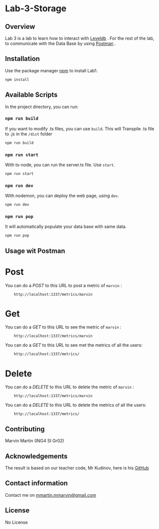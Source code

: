# Lab-3-Storage


## Overview

Lab 3 is a lab to learn how to interact with [Leveldb](https://github.com/google/leveldb) .
For the rest of the lab, to communicate with the Data Base by using [Postman](https://www.getpostman.com/) .


## Installation

Use the package manager [npm](https://www.npmjs.com/get-npm) to install Lab1.

```bash
npm install
```

## Available Scripts

In the project directory, you can run:

### `npm run build`

If you want to modify .ts files, you can use `build`.
This will Transpile .ts file to .js in the `/dist` folder

```bash
npm run build
```

### `npm run start`

With ts-node, you can run the server.ts file. Use `start`.

```bash
npm run start
```

### `npm run dev`

With nodemon, you can deploy the web page, using `dev`.

```bash
npm run dev
```
### `npm run pop`

It will automatically populate your data base with same data.

```bash
npm run pop
```

## Usage wit Postman

# Post

You can do a *POST* to this URL to post a metric of `marvin`  :
```
    http://localhost:1337/metrics/marvin
```
# Get


You can do a *GET* to this URL to see the metric of `marvin`  :
```
    http://localhost:1337/metrics/marvin
```
You can do a *GET* to this URL to see met the metrics of all the users:
```
    http://localhost:1337/metrics/
```

# Delete

You can do a *DELETE* to this URL to delete the metric of `marvin`  :
```
    http://localhost:1337/metrics/marvin
```
You can do a *DELETE* to this URL to delete the metrics of all the users:
```
    http://localhost:1337/metrics/
```

## Contributing

Marvin Martin (ING4 SI Gr02)

## Acknowledgements

The result is based on our teacher code, Mr Kudinov, here is his [GitHub](https://github.com/sergkudinov)

## Contact information

Contact me on mmartin.mmarvin@gmail.com

## License
No License
